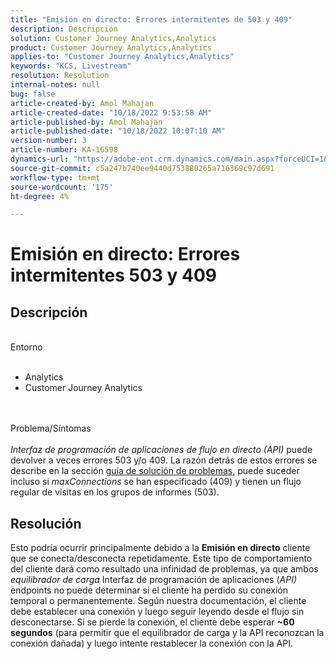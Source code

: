 ```yaml
---
title: "Emisión en directo: Errores intermitentes de 503 y 409"
description: Descripción
solution: Customer Journey Analytics,Analytics
product: Customer Journey Analytics,Analytics
applies-to: "Customer Journey Analytics,Analytics"
keywords: "KCS, Livestream"
resolution: Resolution
internal-notes: null
bug: false
article-created-by: Amol Mahajan
article-created-date: "10/18/2022 9:53:58 AM"
article-published-by: Amol Mahajan
article-published-date: "10/18/2022 10:07:10 AM"
version-number: 3
article-number: KA-16598
dynamics-url: "https://adobe-ent.crm.dynamics.com/main.aspx?forceUCI=1&pagetype=entityrecord&etn=knowledgearticle&id=97a762c5-ca4e-ed11-bba2-0022480866ad"
source-git-commit: c5a247b740ee9440d753880265a716369c97d691
workflow-type: tm+mt
source-wordcount: '175'
ht-degree: 4%

---
```


# Emisión en directo: Errores intermitentes 503 y 409

## Descripción

<br>Entorno<br><br>
- Analytics
- Customer Journey Analytics

<br><br>Problema/Síntomas<br><br>
*Interfaz de programación de aplicaciones de flujo en directo (API)* puede devolver a veces errores 503 y/o 409. La razón detrás de estos errores se describe en la sección [guía de solución de problemas](https://github.com/AdobeDocs/analytics-1.4-apis/blob/master/docs/live-stream-api/troubleshooting.md), puede suceder incluso si *maxConnections* se han especificado (409) y tienen un flujo regular de visitas en los grupos de informes (503).


## Resolución


Esto podría ocurrir principalmente debido a la <b>Emisión en directo</b> cliente que se conecta/desconecta repetidamente. Este tipo de comportamiento del cliente dará como resultado una infinidad de problemas, ya que ambos *equilibrador de carga* Interfaz de programación de aplicaciones (*API)* endpoints no puede determinar si el cliente ha perdido su conexión temporal o permanentemente. Según nuestra documentación, el cliente debe establecer una conexión y luego seguir leyendo desde el flujo sin desconectarse. Si se pierde la conexión, el cliente debe esperar <b>~60 segundos</b> (para permitir que el equilibrador de carga y la API reconozcan la conexión dañada) y luego intente restablecer la conexión con la API.
